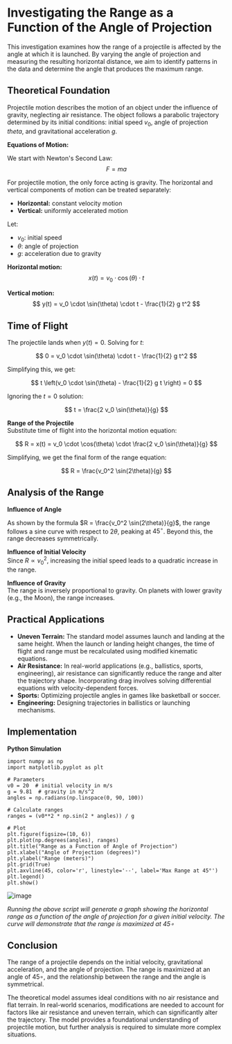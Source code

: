 # Investigating the Range as a Function of the Angle of Projection

This investigation examines how the range of a projectile is affected by the angle at which it is launched. By varying the angle of projection and measuring the resulting horizontal distance, we aim to identify patterns in the data and determine the angle that produces the maximum range.

## Theoretical Foundation

Projectile motion describes the motion of an object under the influence of gravity, neglecting air resistance. The object follows a parabolic trajectory determined by its initial conditions: initial speed $v_0$, angle of projection $theta$, and gravitational acceleration $g$.

**Equations of Motion:**

We start with Newton's Second Law:  
$$ F = m a $$

For projectile motion, the only force acting is gravity. The horizontal and vertical components of motion can be treated separately:

- **Horizontal:** constant velocity motion  
- **Vertical:** uniformly accelerated motion

Let:  
- $v_0$: initial speed  
- $\theta$: angle of projection  
- $g$: acceleration due to gravity  

**Horizontal motion:**  
$$
x(t) = v_0 \cdot \cos(\theta) \cdot t
$$

**Vertical motion:**  
$$
y(t) = v_0 \cdot \sin(\theta) \cdot t - \frac{1}{2} g t^2
$$

## Time of Flight

The projectile lands when $y(t) = 0$. Solving for $t$:

$$
0 = v_0 \cdot \sin(\theta) \cdot t - \frac{1}{2} g t^2
$$

Simplifying this, we get:

$$
t \left(v_0 \cdot \sin(\theta) - \frac{1}{2} g t \right) = 0
$$

Ignoring the $t = 0$ solution:

$$
t = \frac{2 v_0 \sin(\theta)}{g}
$$

**Range of the Projectile**  
Substitute time of flight into the horizontal motion equation:

$$
R = x(t) = v_0 \cdot \cos(\theta) \cdot \frac{2 v_0 \sin(\theta)}{g}
$$

Simplifying, we get the final form of the range equation:

$$
R = \frac{v_0^2 \sin(2\theta)}{g}
$$

## Analysis of the Range

**Influence of Angle**

As shown by the formula $R = \frac{v_0^2 \sin(2\theta)}{g}$, the range follows a sine curve with respect to $2\theta$, peaking at $45^\circ$. Beyond this, the range decreases symmetrically.

**Influence of Initial Velocity**  
Since $R \propto v_0^2$, increasing the initial speed leads to a quadratic increase in the range.

**Influence of Gravity**  
The range is inversely proportional to gravity. On planets with lower gravity (e.g., the Moon), the range increases.

## Practical Applications

- **Uneven Terrain:** The standard model assumes launch and landing at the same height. When the launch or landing height changes, the time of flight and range must be recalculated using modified kinematic equations.  
- **Air Resistance:** In real-world applications (e.g., ballistics, sports, engineering), air resistance can significantly reduce the range and alter the trajectory shape. Incorporating drag involves solving differential equations with velocity-dependent forces.  
- **Sports:** Optimizing projectile angles in games like basketball or soccer.  
- **Engineering:** Designing trajectories in ballistics or launching mechanisms.

## Implementation

**Python Simulation**

<pre><code class="language-python">import numpy as np
import matplotlib.pyplot as plt

# Parameters
v0 = 20  # initial velocity in m/s
g = 9.81  # gravity in m/s^2
angles = np.radians(np.linspace(0, 90, 100))

# Calculate ranges
ranges = (v0**2 * np.sin(2 * angles)) / g

# Plot
plt.figure(figsize=(10, 6))
plt.plot(np.degrees(angles), ranges)
plt.title("Range as a Function of Angle of Projection")
plt.xlabel("Angle of Projection (degrees)")
plt.ylabel("Range (meters)")
plt.grid(True)
plt.axvline(45, color='r', linestyle='--', label='Max Range at 45°')
plt.legend()
plt.show()
</code></pre>

![image](https://github.com/user-attachments/assets/2e946e2a-a438-4e49-aea2-ee4c5e49554c)

*Running the above script will generate a graph showing the horizontal range as a function of the angle of projection for a given initial velocity. The curve will demonstrate that the range is maximized at 45∘*

## Conclusion
The range of a projectile depends on the initial velocity, gravitational acceleration, and the angle of projection. The range is maximized at an angle of 45∘, and the relationship between the range and the angle is symmetrical.

The theoretical model assumes ideal conditions with no air resistance and flat terrain. In real-world scenarios, modifications are needed to account for factors like air resistance and uneven terrain, which can significantly alter the trajectory. The model provides a foundational understanding of projectile motion, but further analysis is required to simulate more complex situations.
